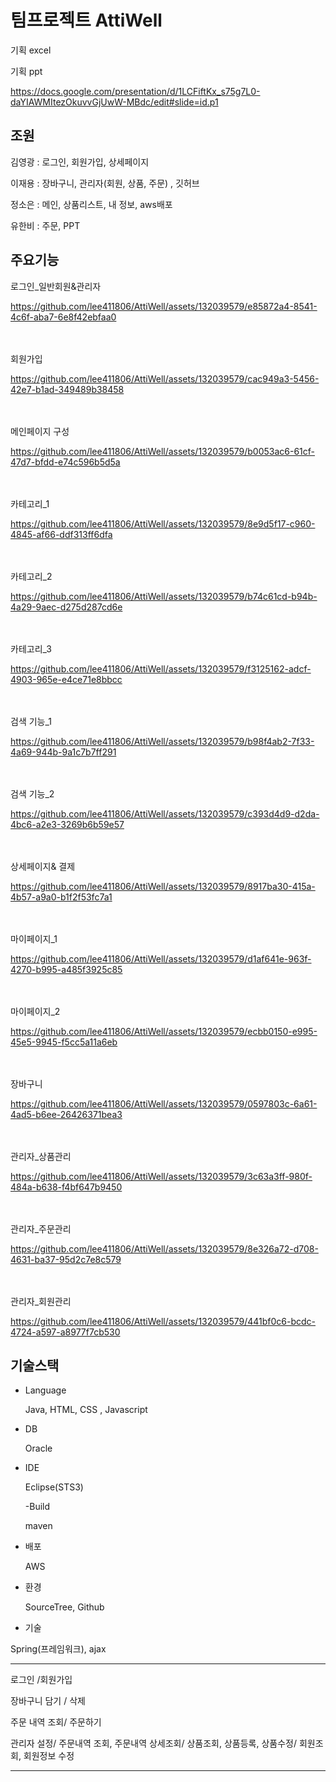# 팀프로젝트 AttiWell


기획 excel


기획 ppt


https://docs.google.com/presentation/d/1LCFiftKx_s75g7L0-daYIAWMItezOkuvvGjUwW-MBdc/edit#slide=id.p1



## 조원
김영광 : 로그인, 회원가입, 상세페이지

이재용 : 장바구니, 관리자(회원, 상품, 주문) , 깃허브

정소은 : 메인, 상품리스트, 내 정보, aws배포
  
유한비 : 주문, PPT




  
## 주요기능


로그인_일반회원&관리자

https://github.com/lee411806/AttiWell/assets/132039579/e85872a4-8541-4c6f-aba7-6e8f42ebfaa0


 <br><br>회원가입

https://github.com/lee411806/AttiWell/assets/132039579/cac949a3-5456-42e7-b1ad-349489b38458


 <br><br>메인페이지 구성

https://github.com/lee411806/AttiWell/assets/132039579/b0053ac6-61cf-47d7-bfdd-e74c596b5d5a


 <br><br>카테고리_1

https://github.com/lee411806/AttiWell/assets/132039579/8e9d5f17-c960-4845-af66-ddf313ff6dfa


 <br><br>카테고리_2
 
https://github.com/lee411806/AttiWell/assets/132039579/b74c61cd-b94b-4a29-9aec-d275d287cd6e


 <br><br>카테고리_3
 
https://github.com/lee411806/AttiWell/assets/132039579/f3125162-adcf-4903-965e-e4ce71e8bbcc


 <br><br>검색 기능_1
 
https://github.com/lee411806/AttiWell/assets/132039579/b98f4ab2-7f33-4a69-944b-9a1c7b7ff291


<br><br>검색 기능_2

https://github.com/lee411806/AttiWell/assets/132039579/c393d4d9-d2da-4bc6-a2e3-3269b6b59e57


 <br><br>상세페이지& 결제

https://github.com/lee411806/AttiWell/assets/132039579/8917ba30-415a-4b57-a9a0-b1f2f53fc7a1


 <br><br>마이페이지_1
 
https://github.com/lee411806/AttiWell/assets/132039579/d1af641e-963f-4270-b995-a485f3925c85


<br><br>마이페이지_2

https://github.com/lee411806/AttiWell/assets/132039579/ecbb0150-e995-45e5-9945-f5cc5a11a6eb


 <br><br>장바구니

https://github.com/lee411806/AttiWell/assets/132039579/0597803c-6a61-4ad5-b6ee-26426371bea3


 <br><br>관리자_상품관리

https://github.com/lee411806/AttiWell/assets/132039579/3c63a3ff-980f-484a-b638-f4bf647b9450


 <br><br>관리자_주문관리

https://github.com/lee411806/AttiWell/assets/132039579/8e326a72-d708-4631-ba37-95d2c7e8c579


 <br><br>관리자_회원관리

https://github.com/lee411806/AttiWell/assets/132039579/441bf0c6-bcdc-4724-a597-a8977f7cb530


















 ## 기술스택

 
- Language


   Java, HTML, CSS , Javascript

  
- DB


  Oracle



- IDE


  Eclipse(STS3)


  -Build


  maven


- 배포


  AWS


 - 환경


     SourceTree, Github


- 기술

  
 Spring(프레임워크), ajax




<hr>
 로그인 /회원가입


 장바구니 담기 / 삭제


 주문 내역 조회/ 주문하기


관리자 설정/  주문내역 조회, 주문내역 상세조회/ 상품조회, 상품등록, 상품수정/  회원조회, 회원정보 수정

<hr>
  
